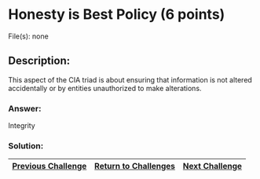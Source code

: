 # Honesty is Best Policy (6 points)

File(s): none

## Description:

This aspect of the CIA triad is about ensuring that information is not altered accidentally or by entities unauthorized to make alterations.

### Answer:

Integrity

### Solution:



| [Previous Challenge](/Challenges/Securely-Provision/4) | [Return to Challenges](/Challenges/../../../#modules) | [Next Challenge](/Challenges/Securely-Provision/6) |
| :------- | :-----: | ------: |